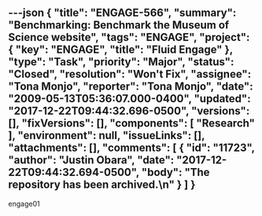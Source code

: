 ---json
{
  "title": "ENGAGE-566",
  "summary": "Benchmarking: Benchmark the Museum of Science  website",
  "tags": "ENGAGE",
  "project": {
    "key": "ENGAGE",
    "title": "Fluid Engage"
  },
  "type": "Task",
  "priority": "Major",
  "status": "Closed",
  "resolution": "Won't Fix",
  "assignee": "Tona Monjo",
  "reporter": "Tona Monjo",
  "date": "2009-05-13T05:36:07.000-0400",
  "updated": "2017-12-22T09:44:32.696-0500",
  "versions": [],
  "fixVersions": [],
  "components": [
    "Research"
  ],
  "environment": null,
  "issueLinks": [],
  "attachments": [],
  "comments": [
    {
      "id": "11723",
      "author": "Justin Obara",
      "date": "2017-12-22T09:44:32.694-0500",
      "body": "The repository has been archived.\n"
    }
  ]
}
---
engage01

        